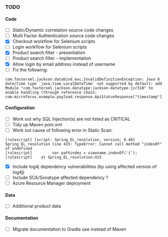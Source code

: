 ### TODO

#### Code

- [ ] Static/Dynamic correlation source code changes
- [ ] Multi Factor Authentication source code changes
- [X] Checkout workflow for Selenium scripts 
- [ ] Login workflow for Selenium scripts
- [X] Product search filter - presentation
- [ ] Product search filter - implementation
- [X] Allow login by email address instead of username
- [ ] Fix the following:
```aidl
com.fasterxml.jackson.databind.exc.InvalidDefinitionException: Java 8 date/time type `java.time.LocalDateTime` not supported by default: add Module "com.fasterxml.jackson.datatype:jackson-datatype-jsr310" to enable handling (through reference chain: com.microfocus.example.payload.response.ApiStatusResponse["timestamp"])
```
  
#### Configuration

- [ ] Work out why SQL Injection(s) are not listed as CRITICAL
- [ ] Tidy up Maven pom.xml
- [ ] Work out cause of following error in Static Scan:
```aidl
[rulescript] [script: Spring_EL_resolution, version: 6.40] Spring_EL_resolution line 415: TypeError: Cannot call method "indexOf" of undefined
[rulescript]         var pathindex = viewname.indexOf('{');
[rulescript]    at Spring_EL_resolution:415
```
- [X] Include log4j dependency vulnerabilities (by using affected version of log4j)
- [ ] Include SCA/Sonatype affected dependency ? 
- [ ] Azure Resource Manager deployment

#### Data

- [ ] Additional product data

#### Documentation

- [ ] Migrate documentation to Gradle use instead of Maven